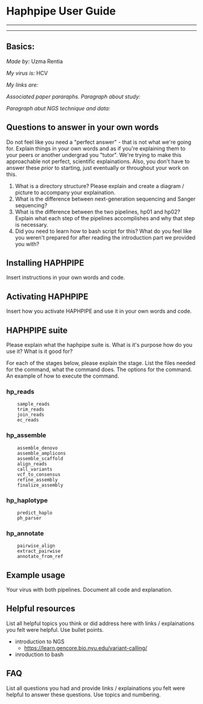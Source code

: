 # Haphpipe User Guide

---
---

## Basics:

*Made by:* Uzma Rentia

*My virus is:* HCV

*My links are:*

*Associated paper pararaphs.*
*Paragraph about study:*

*Paragraph abut NGS technique and data:*

## Questions to answer in your own words
Do not feel like you need a "perfect answer" - that is not what we're going for. Explain things in your own words and as if you're explaining them to your peers or another undergrad you "tutor". We're trying to make this approachable not perfect, scientific explainations. Also, you don't have to answer these *prior* to starting, just eventually or throughout your work on this.

1. What is a directory structure? Please explain and create a diagram / picture to accompany your explaination.
2. What is the difference between next-generation sequencing and Sanger sequencing?
3. What is the difference between the two pipelines, hp01 and hp02? Explain what each step of the pipelines accomplishes and why that step is necessary.
4. Did you need to learn how to bash script for this? What do you feel like you weren't prepared for after reading the introduction part we provided you with?



## Installing HAPHPIPE

Insert instructions in your own words and code.

## Activating HAPHPIPE

Insert how you activate HAPHPIPE and use it in your own words and code.


## HAPHPIPE suite
Please explain what the haphpipe suite is. What is it's purpose how do you use it? What is it good for?

For each of the stages below, please explain the stage. List the files needed for the command, what the command does. The options for the command. An example of how to execute the command.

### hp_reads
        sample_reads
        trim_reads
        join_reads
        ec_reads
### hp_assemble
        assemble_denovo
        assemble_amplicons
        assemble_scaffold
        align_reads
        call_variants
        vcf_to_consensus
        refine_assembly
        finalize_assembly
### hp_haplotype
        predict_haplo
        ph_parser
### hp_annotate
        pairwise_align
        extract_pairwise
        annotate_from_ref
        
## Example usage
Your virus with both pipelines. Document all code and explanation.  

## Helpful resources
List all helpful topics you think or did address here with links / explainations you felt were helpful. Use bullet points.

- introduction to NGS
	- https://learn.gencore.bio.nyu.edu/variant-calling/
- inroduction to bash
	
## FAQ
List all questions you had and provide links / explainations you felt were helpful to answer these questions. Use topics and numbering.
